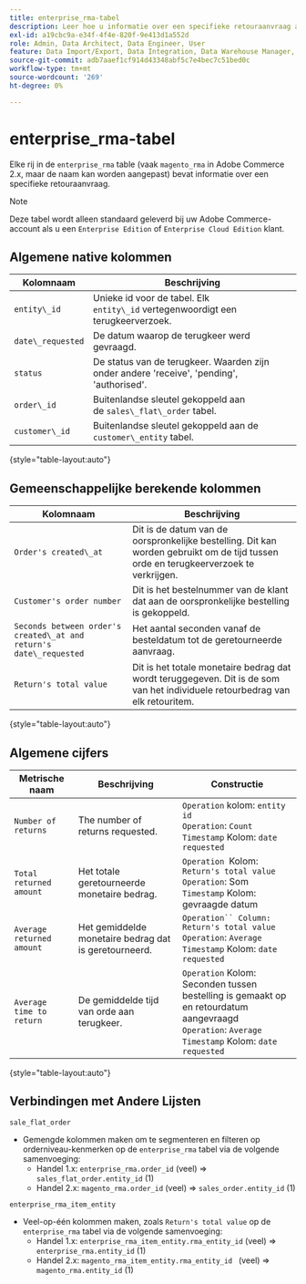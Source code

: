 ```yaml
---
title: enterprise_rma-tabel
description: Leer hoe u informatie over een specifieke retouraanvraag analyseert.
exl-id: a19cbc9a-e34f-4f4e-820f-9e413d1a552d
role: Admin, Data Architect, Data Engineer, User
feature: Data Import/Export, Data Integration, Data Warehouse Manager, Commerce Tables
source-git-commit: adb7aaef1cf914d43348abf5c7e4bec7c51bed0c
workflow-type: tm+mt
source-wordcount: '269'
ht-degree: 0%

---
```


# enterprise_rma-tabel

Elke rij in de `enterprise_rma` table (vaak `magento_rma` in Adobe Commerce 2.x, maar de naam kan worden aangepast) bevat informatie over een specifieke retouraanvraag.

>[!NOTE]
>
>Deze tabel wordt alleen standaard geleverd bij uw Adobe Commerce-account als u een `Enterprise Edition` of `Enterprise Cloud Edition` klant.

## Algemene native kolommen

| **Kolomnaam** | **Beschrijving** |
|---|---|
| `entity\_id` | Unieke id voor de tabel. Elk `entity\_id` vertegenwoordigt een terugkeerverzoek. |
| `date\_requested` | De datum waarop de terugkeer werd gevraagd. |
| `status` | De status van de terugkeer. Waarden zijn onder andere &#39;receive&#39;, &#39;pending&#39;, &#39;authorised&#39;. |
| `order\_id` | Buitenlandse sleutel gekoppeld aan de `sales\_flat\_order` tabel. |
| `customer\_id` | Buitenlandse sleutel gekoppeld aan de `customer\_entity` tabel. |

{style="table-layout:auto"}

## Gemeenschappelijke berekende kolommen

| **Kolomnaam** | **Beschrijving** |
|---|---|
| `Order's created\_at` | Dit is de datum van de oorspronkelijke bestelling. Dit kan worden gebruikt om de tijd tussen orde en terugkeerverzoek te verkrijgen. |
| `Customer's order number` | Dit is het bestelnummer van de klant dat aan de oorspronkelijke bestelling is gekoppeld. |
| `Seconds between order's created\_at and return's date\_requested` | Het aantal seconden vanaf de besteldatum tot de geretourneerde aanvraag. |
| `Return's total value` | Dit is het totale monetaire bedrag dat wordt teruggegeven. Dit is de som van het individuele retourbedrag van elk retouritem. |

{style="table-layout:auto"}

## Algemene cijfers

| **Metrische naam** | **Beschrijving** | **Constructie** |
|---|---|---|
| `Number of returns` | The number of returns requested. | `Operation` kolom: `entity id`<br>`Operation`: `Count`<br>`Timestamp` Kolom: `date requested` |
| `Total returned amount` | Het totale geretourneerde monetaire bedrag. | `Operation `Kolom: `Return's total value`<br>`Operation`: Som<br>`Timestamp` Kolom: gevraagde datum |
| `Average returned amount` | Het gemiddelde monetaire bedrag dat is geretourneerd. | `Operation`` Column: Return's total value`<br>`Operation`: `Average`<br>`Timestamp` Kolom: `date requested` |
| `Average time to return` | De gemiddelde tijd van orde aan terugkeer. | `Operation` Kolom: Seconden tussen bestelling is gemaakt op en retourdatum aangevraagd<br>`Operation`: `Average`<br>`Timestamp` Kolom: `date requested` |

{style="table-layout:auto"}

## Verbindingen met Andere Lijsten

`sale_flat_order`

* Gemengde kolommen maken om te segmenteren en filteren op orderniveau-kenmerken op de `enterprise_rma` tabel via de volgende samenvoeging:
   * Handel 1.x: `enterprise_rma.order_id` (veel) => `sales_flat_order.entity_id` (1)
   * Handel 2.x: `magento_rma.order_id` (veel) => `sales_order.entity_id` (1)

`enterprise_rma_item_entity`

* Veel-op-één kolommen maken, zoals `Return's total value` op de `enterprise_rma` tabel via de volgende samenvoeging:
   * Handel 1.x: `enterprise_rma_item_entity.rma_entity_id` (veel) => `enterprise_rma.entity_id` (1)
   * Handel 2.x: `magento_rma_item_entity.rma_entity_id ` (veel) => `magento_rma.entity_id` (1)
